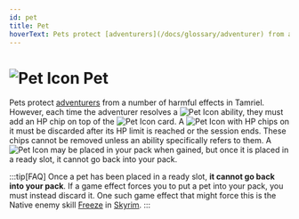 ```yaml
---
id: pet
title: Pet
hoverText: Pets protect [adventurers](/docs/glossary/adventurer) from a number of harmful effects in Tamriel. However, each time the adventurer resolves a Pet ability, they must add an HP chip on top of the Pet card. A Pet with HP chips on it must be discarded after its HP limit is reached or the session ends.
---
```


# <img src="/icons/pet.svg" alt="Pet Icon" /> Pet

Pets protect [adventurers](/docs/glossary/adventurer) from a number of harmful effects in Tamriel. However, each time the adventurer resolves a <img src="/icons/pet.svg" alt="Pet Icon" class="icon-svg" /> ability, they must add an HP chip on top of the <img src="/icons/pet.svg" alt="Pet Icon" class="icon-svg" /> card. A <img src="/icons/pet.svg" alt="Pet Icon" class="icon-svg" /> with HP chips on it must be discarded after its HP limit is reached or the session ends. These chips cannot be removed unless an ability specifically refers to them. A <img src="/icons/pet.svg" alt="Pet Icon" class="icon-svg" /> may be placed in your pack when gained, but once it is placed in a ready slot, it cannot go back into your pack.

:::tip[FAQ]
Once a pet has been placed in a ready slot, **it cannot go back into your pack**. If a game effect forces you to put a pet into your pack, you must instead discard it. One such game effect that might force this is the Native enemy skill [Freeze](/docs/battles/enemy-skills/native-skills/freeze) in [Skyrim](/docs/provinces/skyrim).
:::
